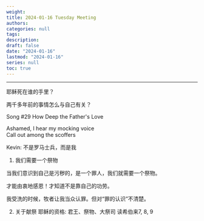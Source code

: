 ```yaml
---
weight: 
title: 2024-01-16 Tuesday Meeting
authors:
categories: null
tags:
description: 
draft: false
date: "2024-01-16"
lastmod: "2024-01-16"
series: null
toc: true
---
```


<!--more-->
---

耶稣死在谁的手里？

两千多年前的事情怎么与自己有关？

Song #29 How Deep the Father's Love

Ashamed, I hear my mocking voice  
Call out among the scoffers

Kevin: 不是罗马士兵，而是我

1.  我们需要一个祭物

当我们意识到自己是污秽的，是一个罪人，我们就需要一个祭物。

才能由衷地感恩！才知道不是靠自己的功劳。

我受洗的时候，牧者让我当众认罪。但对“罪的认识”不清楚。



2. 关于献祭
耶稣的资格: 君王、祭物、大祭司
读希伯来7, 8, 9
